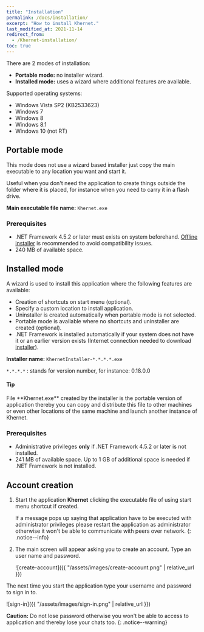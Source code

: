 ```yaml
---
title: "Installation"
permalink: /docs/installation/
excerpt: "How to install Khernet."
last_modified_at: 2021-11-14
redirect_from:
  - /Khernet-installation/
toc: true
---
```


There are 2 modes of installation:
- **Portable mode:** no installer wizard.
- **Installed mode:** uses a wizard where additional features are available.

Supported operating systems:
- Windows Vista SP2 (KB2533623)
- Windows 7
- Windows 8
- Windows 8.1
- Windows 10 (not RT)

## Portable mode
This mode does not use a wizard based installer just copy the main executable to any location you want and start it.

Useful when you don't need the application to create things outside the folder where it is placed, for instance when you need to carry it in a flash drive.

**Main executable file name:** `Khernet.exe`


### Prerequisites

- .NET Framework 4.5.2 or later must exists on system beforehand. [Offline installer](https://download.microsoft.com/download/E/2/1/E21644B5-2DF2-47C2-91BD-63C560427900/NDP452-KB2901907-x86-x64-AllOS-ENU.exe) is recommended to avoid compatibility issues.
- 240 MB of available space.


## Installed mode
A wizard is used to install this application where the following features are available:
- Creation of shortcuts on start menu (optional).
- Specify a custom location to install application.
- Uninstaller is created automatically when portable mode is not selected.
- Portable mode is available where no shortcuts and uninstaller are created (optional).
- .NET Framework is installed automatically if your system does not have it or an earlier version exists (Internet connection needed to download [installer]((https://download.microsoft.com/download/E/2/1/E21644B5-2DF2-47C2-91BD-63C560427900/NDP452-KB2901907-x86-x64-AllOS-ENU.exe))).

**Installer name:** `KhernetInstaller-*.*.*.*.exe`

`*.*.*.*` : stands for version number, for instance: 0.18.0.0

<div class="notice--success" markdown="1">
  <h4 class="no_toc"><i class="fas fa-lightbulb"></i> Tip</h4>
  File **Khernet.exe** created by the installer is the portable version of application thereby you can copy and distribute this file to other machines or even other locations of the same machine and launch another instance of Khernet.
</div>


### Prerequisites

- Administrative privileges **only** if .NET Framework 4.5.2 or later is not installed.
- 241 MB of available space. Up to 1 GB of additional space is needed if .NET Framework is not installed.


## Account creation

1. Start the application **Khernet** clicking the executable file of using start menu shortcut if created.

    If a message pops up saying that application have to be executed with administrator privileges 
    please restart the application as administrator otherwise it won't be able to communicate with peers over network.
    {: .notice--info}


2. The main screen will appear asking you to create an account. Type an user name and password.

    ![create-account]({{ "/assets/images/create-account.png" | relative_url }})



The next time you start the application type your username and password to sign in to.

![sign-in]({{ "/assets/images/sign-in.png" | relative_url }})

**Caution:** Do not lose password otherwise you won't be able to access to application and thereby lose your chats too.
{: .notice--warning}
